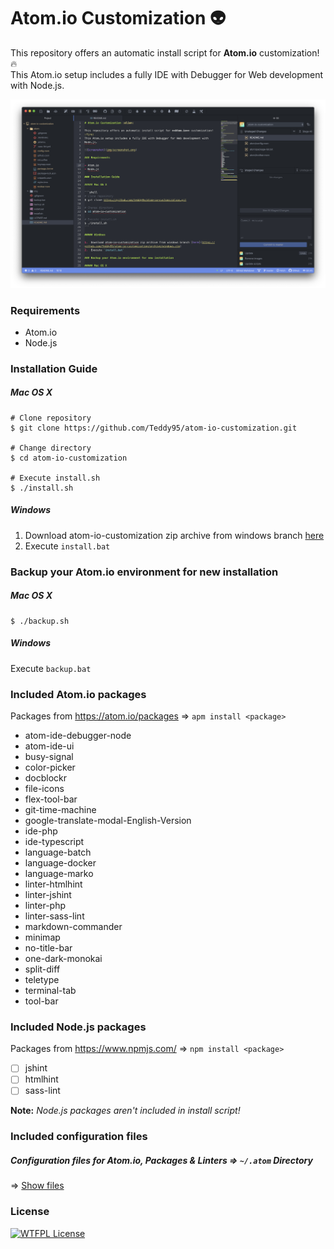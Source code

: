# Atom.io Customization :alien:

This repository offers an automatic install script for **Atom.io** customization! :fire:  
This Atom.io setup includes a fully IDE with Debugger for Web development with Node.js.

![Screenshot](img/screenshot.png)

### Requirements

- Atom.io
- Node.js

### Installation Guide

##### Mac OS X

```shell
# Clone repository
$ git clone https://github.com/Teddy95/atom-io-customization.git

# Change directory
$ cd atom-io-customization

# Execute install.sh
$ ./install.sh
```

##### Windows

1.  Download atom-io-customization zip archive from windows branch [here](https://github.com/Teddy95/atom-io-customization/archive/windows.zip)
2.  Execute `install.bat`

### Backup your Atom.io environment for new installation

##### Mac OS X

```shell
$ ./backup.sh
```

##### Windows

Execute `backup.bat`

### Included Atom.io packages

Packages from <https://atom.io/packages> ⇒ `apm install <package>`

- atom-ide-debugger-node
- atom-ide-ui
- busy-signal
- color-picker
- docblockr
- file-icons
- flex-tool-bar
- git-time-machine
- google-translate-modal-English-Version
- ide-php
- ide-typescript
- language-batch
- language-docker
- language-marko
- linter-htmlhint
- linter-jshint
- linter-php
- linter-sass-lint
- markdown-commander
- minimap
- no-title-bar
- one-dark-monokai
- split-diff
- teletype
- terminal-tab
- tool-bar

### Included Node.js packages

Packages from <https://www.npmjs.com/> ⇒ `npm install <package>`

- [ ] jshint
- [ ] htmlhint
- [ ] sass-lint

**Note:** _Node.js packages aren't included in install script!_

### Included configuration files

##### Configuration files for Atom.io, Packages & Linters ⇒ `~/.atom` Directory

⇒ [Show files](https://github.com/Teddy95/atom-io-customization/tree/master/atom)

### License

[![WTFPL License](http://www.wtfpl.net/wp-content/uploads/2012/12/wtfpl-badge-1.png)](https://github.com/Teddy95/atom-io-customization/blob/master/LICENSE.md)
